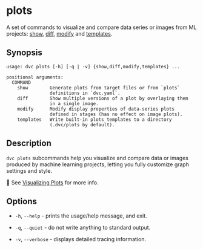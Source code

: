 # plots

A set of commands to visualize and compare data series or images from ML
projects: [show](/doc/command-reference/plots/show),
[diff](/doc/command-reference/plots/diff),
[modify](/doc/command-reference/plots/modify) and
[templates](/doc/command-reference/plots/templates).

## Synopsis

```usage
usage: dvc plots [-h] [-q | -v] {show,diff,modify,templates} ...

positional arguments:
  COMMAND
    show        Generate plots from target files or from `plots`
                definitions in `dvc.yaml`.
    diff        Show multiple versions of a plot by overlaying them
                in a single image.
    modify      Modify display properties of data-series plots
                defined in stages (has no effect on image plots).
    templates   Write built-in plots templates to a directory
                (.dvc/plots by default).
```

## Description

`dvc plots` subcommands help you visualize and compare data or images produced
by machine learning projects, letting you fully customize graph settings and
style.

📖 See [Visualizing Plots](/doc/user-guide/visualizing-plots) for more info.

## Options

- `-h`, `--help` - prints the usage/help message, and exit.

- `-q`, `--quiet` - do not write anything to standard output.

- `-v`, `--verbose` - displays detailed tracing information.
